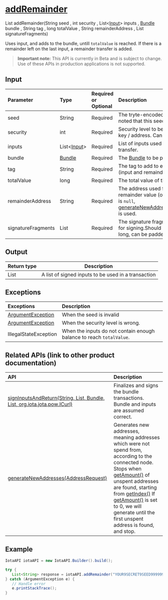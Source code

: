 
# [addRemainder](https://github.com/iotaledger/iota-java/blob/master/jota/src/main/java/org/iota/jota/IotaAPI.java#L1545)
 List<String> addRemainder(String seed , int security , List<[Input](https://github.com/iotaledger/iota-java/blob/master/jota/src/main/java/org/iota/jota/model/Input.java)> inputs , [Bundle](https://github.com/iotaledger/iota-java/blob/master/jota/src/main/java/org/iota/jota/model/Bundle.java) bundle , String tag , long totalValue , String remainderAddress , List<String> signatureFragments)

Uses input, and adds to the bundle, untill `totalValue` is reached. If there is a remainder left on the last input, a remainder transfer is added.
> **Important note:** This API is currently in Beta and is subject to change. Use of these APIs in production applications is not supported.

## Input
| Parameter       | Type | Required or Optional | Description |
|:---------------|:--------|:--------| :--------|
| seed | String | Required | The tryte-encoded seed. It should be noted that this seed is not transferred. |
| security | int | Required | Security level to be used for the private key / address. Can be 1, 2 or 3. |
| inputs | List<[Input](https://github.com/iotaledger/iota-java/blob/master/jota/src/main/java/org/iota/jota/model/Input.java)> | Required | List of inputs used for funding the transfer. |
| bundle | [Bundle](https://github.com/iotaledger/iota-java/blob/master/jota/src/main/java/org/iota/jota/model/Bundle.java) | Required | The [Bundle](https://github.com/iotaledger/iota-java/blob/master/jota/src/main/java/org/iota/jota/model/Bundle.java) to be populated. |
| tag | String | Required | The tag to add to each bundle entry (input and remainder) |
| totalValue | long | Required | The total value of the desired transaction |
| remainderAddress | String | Required | The address used for sending the remainder value (of the last input).   If this is `null`, [generateNewAddresses(AddressRequest)](https://github.com/iotaledger/iota-java/blob/master/jota/src/main/java/org/iota/jota/IotaAPI.java#L59) is used. |
| signatureFragments | List<String> | Required | The signature fragments (message), used for signing.Should be 2187 characters long, can be padded with 9s. |
    
## Output
| Return type | Description |
|--|--|
| List<String>  | A list of signed inputs to be used in a transaction |

## Exceptions
| Exceptions     | Description |
|:---------------|:--------|
| [ArgumentException](https://github.com/iotaledger/iota-java/blob/master/jota/src/main/java/org/iota/jota/error/ArgumentException.java) | When the seed is invalid |
| [ArgumentException](https://github.com/iotaledger/iota-java/blob/master/jota/src/main/java/org/iota/jota/error/ArgumentException.java) | When the security level is wrong. |
| IllegalStateException | When the inputs do not contain enough balance to reach `totalValue`. |

## Related APIs (link to other product documentation)
| API     | Description |
|:---------------|:--------|
| [signInputsAndReturn(String, List, Bundle, List, org.iota.jota.pow.ICurl)](https://github.com/iotaledger/iota-java/blob/master/jota/src/main/java/org/iota/jota/utils/IotaAPIUtils.java#L79) | Finalizes and signs the bundle transactions. Bundle and inputs are assumed correct. |
| [generateNewAddresses(AddressRequest)](https://github.com/iotaledger/iota-java/blob/master/jota/src/main/java/org/iota/jota/IotaAPI.java#L59) | Generates new addresses, meaning addresses which were not spend from, according to the connected node. Stops when [getAmount()](https://github.com/iotaledger/iota-java/blob/master/jota/src/main/java/org/iota/jota/builder/AddressRequest.java#L104) of unspent addresses are found, starting from [getIndex()](https://github.com/iotaledger/iota-java/blob/master/jota/src/main/java/org/iota/jota/builder/AddressRequest.java#L96) If [getAmount()](https://github.com/iotaledger/iota-java/blob/master/jota/src/main/java/org/iota/jota/builder/AddressRequest.java#L104) is set to 0, we will generate until the first unspent address is found, and stop. |

 ## Example
 
 ```Java
 IotaAPI iotaAPI = new IotaAPI.Builder().build();

try { 
    List<String> response = iotaAPI.addRemainder("YOUR9SECRET9SEED9999999...", 3, new List<Input>(new Input[]{inputs, inputs}), bundle, "TAG9ESM9JKKMYWIQLXTSKNG9ICY", 912, "UOCNUEYDUZKITYUO9XNLIVJ9ZUHYDUFRPLNNTAMYVACZBRGDQQ9NFRTOYMLPRNCSTIMWRXRFQRTLMNAFF", new List<String>(new String[]{"KDYPIHXJPIIP9INGNCNLSRLYN ... IEMLKFQKANHJKCH9IEUWFAVIF", "UYTWBLJZPBRVCYMQYOLDSZVUB ... EJYWAEODCBCVXCDZY9WATFWZQ"}));
} catch (ArgumentException e) { 
    // Handle error
    e.printStackTrace(); 
}
 ```
